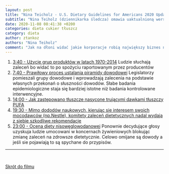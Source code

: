 ```yaml
---
layout: post
title: "Nina Teicholz - U.S. Dietary Guidelines for Americans 2020 Update"
subtitle: "Nina Teiholz (dziennikarka śledcza) omawia uaktualnioną wersję zaleceń dietetycznych w Stanach Zjednoczonych (WIDEO)"
date: 2020-11-08 08:41:38 +0200
categories: dieta cukier tłuszcz
category: dieta
author: ztankoz
authors: "Nina Teiholz"
comment: "Jak na dłoni widać jakie korporacje robią największy biznes na obecnych zaleceniach didtetycznych."
---
```


1. [3:40 - Użycie grup produktów w latach 1970-2014](https://youtu.be/V0jQ6RoiO6I?t=226)
   Ludzie słuchają zaleceń bo widać to po spożyciu raportowanym przez producentów
2. [7:40 - Prawiłowy proces ustalania piramidy dowodowej](https://youtu.be/V0jQ6RoiO6I?t=458)
   Legislatorzy pomieszali grupy dowodowe i wprowadzają zalecenia na podstawie własnych przekonań o słuszności dowodów. Słabe badania epidemiologiczne staja się bardziej istotne niż badania kontrolowane interwencyjne.
3. [14:00 - Jak zastępowano tłuszcze nasycone trującymi dawkami tłuszczy PUFA](https://youtu.be/V0jQ6RoiO6I?t=844)
4. [19:30 - Mimo dododów naukowych, kierując sie interesem swoich mocodawców (np.Nestle), komitety zaleceń dietetycznych nadal wydaja z siebie szkodliwe rekomendacje](https://youtu.be/V0jQ6RoiO6I?t=1178)
5. [23:00 - Ocena diety nisowęglowodanowej](https://youtu.be/V0jQ6RoiO6I?t=1386)
Ponownie decydujące głosy uzyskuja ludzie umocowani w koncernach żywieniowych blokując zmianę zaleceń na zdrowsze dietetycznie. Celowo omijane są dowody a jeśli sie pojawiają to są spychane do przypisów.
<hr>
<br>

[Skrót do filmu](https://youtu.be/V0jQ6RoiO6I)
